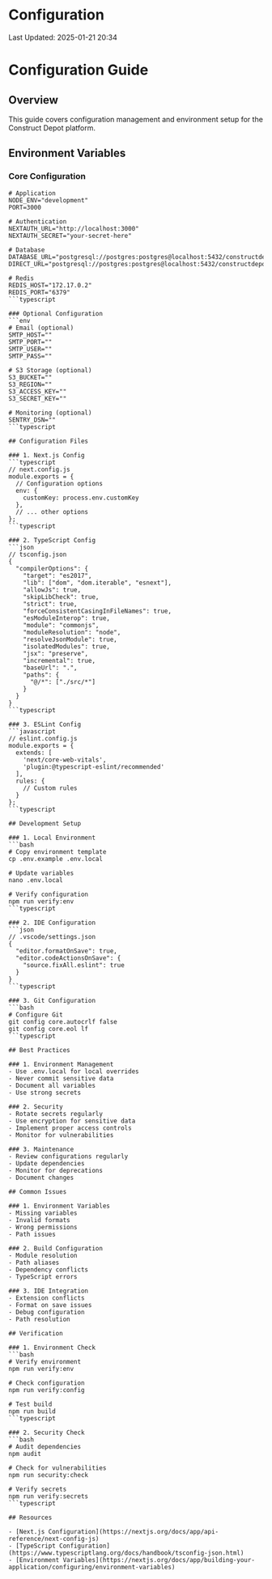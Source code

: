 # Configuration

Last Updated: 2025-01-21 20:34

# Configuration Guide

## Overview

This guide covers configuration management and environment setup for the Construct Depot platform.

## Environment Variables

### Core Configuration
```env
# Application
NODE_ENV="development"
PORT=3000

# Authentication
NEXTAUTH_URL="http://localhost:3000"
NEXTAUTH_SECRET="your-secret-here"

# Database
DATABASE_URL="postgresql://postgres:postgres@localhost:5432/constructdepot"
DIRECT_URL="postgresql://postgres:postgres@localhost:5432/constructdepot"

# Redis
REDIS_HOST="172.17.0.2"
REDIS_PORT="6379"
```typescript

### Optional Configuration
```env
# Email (optional)
SMTP_HOST=""
SMTP_PORT=""
SMTP_USER=""
SMTP_PASS=""

# S3 Storage (optional)
S3_BUCKET=""
S3_REGION=""
S3_ACCESS_KEY=""
S3_SECRET_KEY=""

# Monitoring (optional)
SENTRY_DSN=""
```typescript

## Configuration Files

### 1. Next.js Config
```typescript
// next.config.js
module.exports = {
  // Configuration options
  env: {
    customKey: process.env.customKey
  },
  // ... other options
};
```typescript

### 2. TypeScript Config
```json
// tsconfig.json
{
  "compilerOptions": {
    "target": "es2017",
    "lib": ["dom", "dom.iterable", "esnext"],
    "allowJs": true,
    "skipLibCheck": true,
    "strict": true,
    "forceConsistentCasingInFileNames": true,
    "esModuleInterop": true,
    "module": "commonjs",
    "moduleResolution": "node",
    "resolveJsonModule": true,
    "isolatedModules": true,
    "jsx": "preserve",
    "incremental": true,
    "baseUrl": ".",
    "paths": {
      "@/*": ["./src/*"]
    }
  }
}
```typescript

### 3. ESLint Config
```javascript
// eslint.config.js
module.exports = {
  extends: [
    'next/core-web-vitals',
    'plugin:@typescript-eslint/recommended'
  ],
  rules: {
    // Custom rules
  }
};
```typescript

## Development Setup

### 1. Local Environment
```bash
# Copy environment template
cp .env.example .env.local

# Update variables
nano .env.local

# Verify configuration
npm run verify:env
```typescript

### 2. IDE Configuration
```json
// .vscode/settings.json
{
  "editor.formatOnSave": true,
  "editor.codeActionsOnSave": {
    "source.fixAll.eslint": true
  }
}
```typescript

### 3. Git Configuration
```bash
# Configure Git
git config core.autocrlf false
git config core.eol lf
```typescript

## Best Practices

### 1. Environment Management
- Use .env.local for local overrides
- Never commit sensitive data
- Document all variables
- Use strong secrets

### 2. Security
- Rotate secrets regularly
- Use encryption for sensitive data
- Implement proper access controls
- Monitor for vulnerabilities

### 3. Maintenance
- Review configurations regularly
- Update dependencies
- Monitor for deprecations
- Document changes

## Common Issues

### 1. Environment Variables
- Missing variables
- Invalid formats
- Wrong permissions
- Path issues

### 2. Build Configuration
- Module resolution
- Path aliases
- Dependency conflicts
- TypeScript errors

### 3. IDE Integration
- Extension conflicts
- Format on save issues
- Debug configuration
- Path resolution

## Verification

### 1. Environment Check
```bash
# Verify environment
npm run verify:env

# Check configuration
npm run verify:config

# Test build
npm run build
```typescript

### 2. Security Check
```bash
# Audit dependencies
npm audit

# Check for vulnerabilities
npm run security:check

# Verify secrets
npm run verify:secrets
```typescript

## Resources

- [Next.js Configuration](https://nextjs.org/docs/app/api-reference/next-config-js)
- [TypeScript Configuration](https://www.typescriptlang.org/docs/handbook/tsconfig-json.html)
- [Environment Variables](https://nextjs.org/docs/app/building-your-application/configuring/environment-variables) 